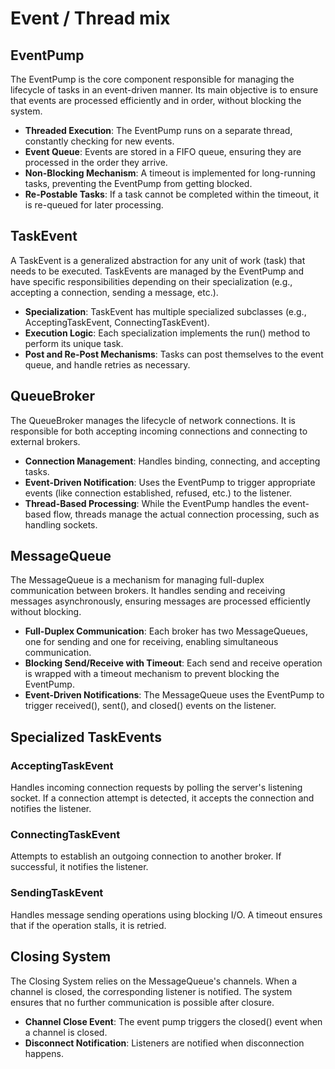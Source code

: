 # Event / Thread mix

## EventPump

The EventPump is the core component responsible for managing the lifecycle of tasks in an event-driven manner. Its main objective is to ensure that events are processed efficiently and in order, without blocking the system.

- **Threaded Execution**: The EventPump runs on a separate thread, constantly checking for new events.
- **Event Queue**: Events are stored in a FIFO queue, ensuring they are processed in the order they arrive.
- **Non-Blocking Mechanism**: A timeout is implemented for long-running tasks, preventing the EventPump from getting blocked.
- **Re-Postable Tasks**: If a task cannot be completed within the timeout, it is re-queued for later processing.

## TaskEvent

A TaskEvent is a generalized abstraction for any unit of work (task) that needs to be executed. TaskEvents are managed by the EventPump and have specific responsibilities depending on their specialization (e.g., accepting a connection, sending a message, etc.).

- **Specialization**: TaskEvent has multiple specialized subclasses (e.g., AcceptingTaskEvent, ConnectingTaskEvent).
- **Execution Logic**: Each specialization implements the run() method to perform its unique task.
- **Post and Re-Post Mechanisms**: Tasks can post themselves to the event queue, and handle retries as necessary.

## QueueBroker

The QueueBroker manages the lifecycle of network connections. It is responsible for both accepting incoming connections and connecting to external brokers.

- **Connection Management**: Handles binding, connecting, and accepting tasks.
- **Event-Driven Notification**: Uses the EventPump to trigger appropriate events (like connection established, refused, etc.) to the listener.
- **Thread-Based Processing**: While the EventPump handles the event-based flow, threads manage the actual connection processing, such as handling sockets.

## MessageQueue

The MessageQueue is a mechanism for managing full-duplex communication between brokers. It handles sending and receiving messages asynchronously, ensuring messages are processed efficiently without blocking.

- **Full-Duplex Communication**: Each broker has two MessageQueues, one for sending and one for receiving, enabling simultaneous communication.
- **Blocking Send/Receive with Timeout**: Each send and receive operation is wrapped with a timeout mechanism to prevent blocking the EventPump.
- **Event-Driven Notifications**: The MessageQueue uses the EventPump to trigger received(), sent(), and closed() events on the listener.

## Specialized TaskEvents
### AcceptingTaskEvent
Handles incoming connection requests by polling the server's listening socket. If a connection attempt is detected, it accepts the connection and notifies the listener.

### ConnectingTaskEvent
Attempts to establish an outgoing connection to another broker. If successful, it notifies the listener.

### SendingTaskEvent

Handles message sending operations using blocking I/O. A timeout ensures that if the operation stalls, it is retried.

## Closing System

The Closing System relies on the MessageQueue's channels. When a channel is closed, the corresponding listener is notified. The system ensures that no further communication is possible after closure.

- **Channel Close Event**: The event pump triggers the closed() event when a channel is closed.
- **Disconnect Notification**: Listeners are notified when disconnection happens.

